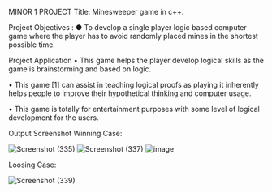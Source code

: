 MINOR 1 PROJECT
Title: Minesweeper game in c++.

Project Objectives :
●	To develop a single player logic based computer game where the player has to avoid randomly placed mines in the shortest possible time.
 
 Project  Application
•	This game helps the player develop logical skills as the game is brainstorming and based on logic.

•	This game [1] can assist in teaching logical proofs as playing it inherently helps people to improve their hypothetical thinking and computer usage. 

•	This game is totally for entertainment purposes with some level of logical 
development for the users.

Output Screenshot
Winning Case:

![Screenshot (335)](https://user-images.githubusercontent.com/96935019/149665447-534762d0-5fa2-4097-87a6-7079936b74ce.png)
![Screenshot (337)](https://user-images.githubusercontent.com/96935019/149665489-552f4eee-1749-4b6f-98bb-999ea07c7c32.png)
![image](https://user-images.githubusercontent.com/96935019/149665508-1c697d10-0ea3-47da-bdac-628f8b586017.png)

Loosing Case:

![Screenshot (339)](https://user-images.githubusercontent.com/96935019/149665578-ceba9687-52e2-407b-8697-d3fb098cd02e.png)







